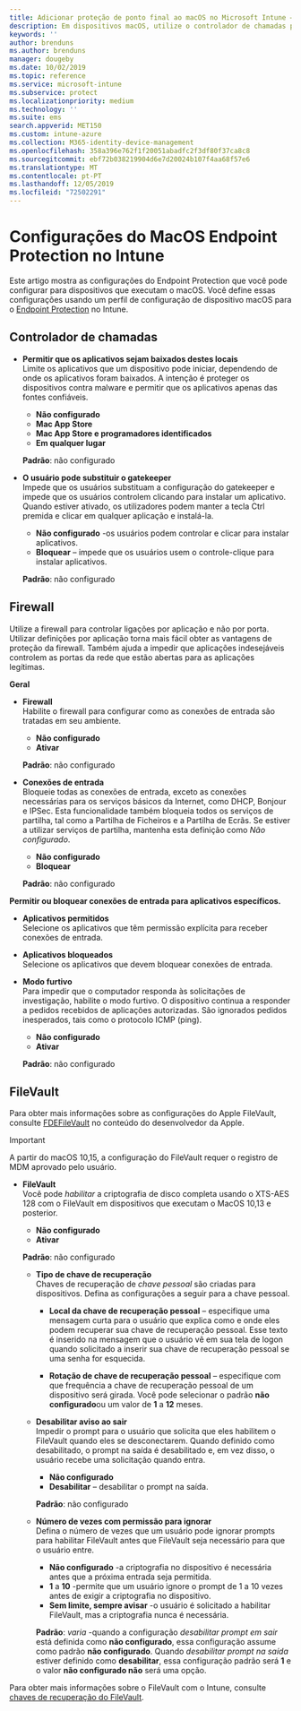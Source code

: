 ```yaml
---
title: Adicionar proteção de ponto final ao macOS no Microsoft Intune – Azure | Microsoft Docs
description: Em dispositivos macOS, utilize o controlador de chamadas para determinar onde as aplicações podem ser instaladas, incluindo a Mac App Store. Ativar ou configurar uma firewall permite aplicações específicas, bloqueia aplicações específicas, utiliza o modo invisível e até bloqueia determinados tipos de ligações de entrada com o Microsoft Intune.
keywords: ''
author: brenduns
ms.author: brenduns
manager: dougeby
ms.date: 10/02/2019
ms.topic: reference
ms.service: microsoft-intune
ms.subservice: protect
ms.localizationpriority: medium
ms.technology: ''
ms.suite: ems
search.appverid: MET150
ms.custom: intune-azure
ms.collection: M365-identity-device-management
ms.openlocfilehash: 358a396e762f1f20051abadfc2f3df80f37ca8c8
ms.sourcegitcommit: ebf72b038219904d6e7d20024b107f4aa68f57e6
ms.translationtype: MT
ms.contentlocale: pt-PT
ms.lasthandoff: 12/05/2019
ms.locfileid: "72502291"
---
```

# <a name="macos-endpoint-protection-settings-in-intune"></a>Configurações do MacOS Endpoint Protection no Intune  

Este artigo mostra as configurações do Endpoint Protection que você pode configurar para dispositivos que executam o macOS. Você define essas configurações usando um perfil de configuração de dispositivo macOS para o [Endpoint Protection](endpoint-protection-configure.md) no Intune.  

## <a name="gatekeeper"></a>Controlador de chamadas  

- **Permitir que os aplicativos sejam baixados destes locais**  
  Limite os aplicativos que um dispositivo pode iniciar, dependendo de onde os aplicativos foram baixados. A intenção é proteger os dispositivos contra malware e permitir que os aplicativos apenas das fontes confiáveis.  

  - **Não configurado**  
  - **Mac App Store**  
  - **Mac App Store e programadores identificados**  
  - **Em qualquer lugar**  

  **Padrão**: não configurado  

- **O usuário pode substituir o gatekeeper**  
  Impede que os usuários substituam a configuração do gatekeeper e impede que os usuários controlem clicando para instalar um aplicativo. Quando estiver ativado, os utilizadores podem manter a tecla Ctrl premida e clicar em qualquer aplicação e instalá-la.  
 
  - **Não configurado** -os usuários podem controlar e clicar para instalar aplicativos.  
  - **Bloquear** – impede que os usuários usem o controle-clique para instalar aplicativos.  

  **Padrão**: não configurado  

## <a name="firewall"></a>Firewall  

Utilize a firewall para controlar ligações por aplicação e não por porta. Utilizar definições por aplicação torna mais fácil obter as vantagens de proteção da firewall. Também ajuda a impedir que aplicações indesejáveis controlem as portas da rede que estão abertas para as aplicações legítimas.  

**Geral**
- **Firewall**  
  Habilite o firewall para configurar como as conexões de entrada são tratadas em seu ambiente.  
  - **Não configurado**  
  - **Ativar**  

  **Padrão**: não configurado  

- **Conexões de entrada**  
  Bloqueie todas as conexões de entrada, exceto as conexões necessárias para os serviços básicos da Internet, como DHCP, Bonjour e IPSec. Esta funcionalidade também bloqueia todos os serviços de partilha, tal como a Partilha de Ficheiros e a Partilha de Ecrãs. Se estiver a utilizar serviços de partilha, mantenha esta definição como *Não configurado*.  
  - **Não configurado**  
  - **Bloquear**  

  **Padrão**: não configurado  

**Permitir ou bloquear conexões de entrada para aplicativos específicos.**  

  - **Aplicativos permitidos**  
    Selecione os aplicativos que têm permissão explícita para receber conexões de entrada.  

  - **Aplicativos bloqueados**  
    Selecione os aplicativos que devem bloquear conexões de entrada.  

  - **Modo furtivo**  
    Para impedir que o computador responda às solicitações de investigação, habilite o modo furtivo. O dispositivo continua a responder a pedidos recebidos de aplicações autorizadas. São ignorados pedidos inesperados, tais como o protocolo ICMP (ping).  
    - **Não configurado**  
    - **Ativar**  

    **Padrão**: não configurado  

## <a name="filevault"></a>FileVault  
Para obter mais informações sobre as configurações do Apple FileVault, consulte [FDEFileVault](https://developer.apple.com/documentation/devicemanagement/fdefilevault) no conteúdo do desenvolvedor da Apple. 

> [!IMPORTANT]  
> A partir do macOS 10,15, a configuração do FileVault requer o registro de MDM aprovado pelo usuário. 

- **FileVault**  
  Você pode *habilitar* a criptografia de disco completa usando o XTS-AES 128 com o FileVault em dispositivos que executam o MacOS 10,13 e posterior.  
  - **Não configurado**  
  - **Ativar**  

  **Padrão**: não configurado  

  - **Tipo de chave de recuperação**  
    Chaves de recuperação de *chave pessoal* são criadas para dispositivos. Defina as configurações a seguir para a chave pessoal.  

    - **Local da chave de recuperação pessoal** – especifique uma mensagem curta para o usuário que explica como e onde eles podem recuperar sua chave de recuperação pessoal. Esse texto é inserido na mensagem que o usuário vê em sua tela de logon quando solicitado a inserir sua chave de recuperação pessoal se uma senha for esquecida.  
      
    - **Rotação de chave de recuperação pessoal** – especifique com que frequência a chave de recuperação pessoal de um dispositivo será girada. Você pode selecionar o padrão **não configurado**ou um valor de **1** a **12** meses.  

  - **Desabilitar aviso ao sair**  
    Impedir o prompt para o usuário que solicita que eles habilitem o FileVault quando eles se desconectarem.  Quando definido como desabilitado, o prompt na saída é desabilitado e, em vez disso, o usuário recebe uma solicitação quando entra.  
    - **Não configurado**  
    - **Desabilitar** – desabilitar o prompt na saída.

    **Padrão**: não configurado  

  - **Número de vezes com permissão para ignorar**  
  Defina o número de vezes que um usuário pode ignorar prompts para habilitar FileVault antes que FileVault seja necessário para que o usuário entre. 

    - **Não configurado** -a criptografia no dispositivo é necessária antes que a próxima entrada seja permitida.  
    - **1** a **10** -permite que um usuário ignore o prompt de 1 a 10 vezes antes de exigir a criptografia no dispositivo.  
    - **Sem limite, sempre avisar** -o usuário é solicitado a habilitar FileVault, mas a criptografia nunca é necessária.  
 
    **Padrão**: *varia* -quando a configuração *desabilitar prompt em sair* está definida como **não configurado**, essa configuração assume como padrão **não configurado**. Quando *desabilitar prompt na saída* estiver definido como **desabilitar**, essa configuração padrão será **1** e o valor **não configurado não** será uma opção.

Para obter mais informações sobre o FileVault com o Intune, consulte [chaves de recuperação do FileVault](encryption-monitor.md#filevault-recovery-keys).

